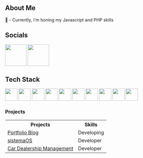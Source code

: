 ## About Me 
🔭 - Currently, i'm honing my Javascript and PHP skills

## Socials
<a href="https://www.linkedin.com/in/heytor-toito-de-carvalho-18435118b/"><img src="https://cdn.jsdelivr.net/gh/devicons/devicon/icons/linkedin/linkedin-original.svg" width="70" height="70"/></a> <a href="https://www.facebook.com/heytor.toitodecarvalho.543/"> <img src="https://cdn.jsdelivr.net/gh/devicons/devicon/icons/facebook/facebook-original.svg" width="70" height="70">
</a>


## Tech Stack
<img loading="lazy" src="https://cdn.jsdelivr.net/gh/devicons/devicon/icons/git/git-original.svg" width="40" height="40"/> <img src="https://cdn.jsdelivr.net/gh/devicons/devicon/icons/bootstrap/bootstrap-original.svg" width="40" height="40"/>
<img src="https://cdn.jsdelivr.net/gh/devicons/devicon/icons/bulma/bulma-plain.svg" width="40" height="40"/>
<img src="https://cdn.jsdelivr.net/gh/devicons/devicon/icons/css3/css3-original-wordmark.svg" width="40" height="40" />
<img src="https://cdn.jsdelivr.net/gh/devicons/devicon/icons/javascript/javascript-plain.svg" width="40" height="40" />
<img src="https://cdn.jsdelivr.net/gh/devicons/devicon/icons/mongodb/mongodb-original-wordmark.svg" width="40" height="40"/>
<img src="https://cdn.jsdelivr.net/gh/devicons/devicon/icons/mysql/mysql-original-wordmark.svg" width="40" height="40"/>
<img src="https://cdn.jsdelivr.net/gh/devicons/devicon/icons/nodejs/nodejs-plain.svg" width="40" height="40"/>
<img src="https://cdn.jsdelivr.net/gh/devicons/devicon/icons/php/php-plain.svg" width="40" height="40"/>
<img src="https://cdn.jsdelivr.net/gh/devicons/devicon/icons/linux/linux-original.svg" width="40" height="40" />

### Projects
<table>
  <tr>
    <th>Projects</th>
    <th>Skills</th>
  </tr>
  <tr>
    <td><a href="https://github.com/HeytorToito1996/NewsApp">Portfolio Blog</a></td>
    <td>Developing</td>
  </tr>
  <tr>
    <td><a href="https://github.com/HeytorToito1996/sistemaOS">sistemaOS</a></td>
    <td>Developer</td>
  </tr>
  <tr>
    <td><a href="https://github.com/HeytorToito1996/concessionaria">Car Dealership Management</a></td>
    <td>Developer</td>
  </tr>
</table>
